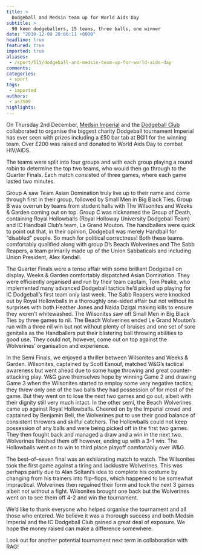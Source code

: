 ```yaml
---
title: >
  Dodgeball and Medsin team up for World Aids Day
subtitle: >
  90 keen dodgeballers, 15 teams, three balls, one winner
date: "2010-12-09 20:06:11 +0000"
headline: true
featured: true
imported: true
aliases:
 - /sport/515/dodgeball-and-medsin-team-up-for-world-aids-day
comments:
categories:
 - sport
tags:
 - imported
authors:
 - as3509
highlights:
---
```


On Thursday 2nd December, [Medsin Imperial](http://www.union.ic.ac.uk/medic/medsin/) and the [Dodgeball Club](http://www.union.ic.ac.uk/acc/dodgeball/about.php) collaborated to organise the biggest charity Dodgeball tournament Imperial has ever seen with prizes including a £50 bar tab at B@1 for the winning team. Over £200 was raised and donated to World Aids Day to combat HIV/AIDS.

The teams were split into four groups and with each group playing a round robin to determine the top two teams, who would then go through to the Quarter Finals. Each match consisted of three games, where each game lasted two minutes.

Group A saw Team Asian Domination truly live up to their name and come through first in their group, followed by Small Men in Big Black Ties. Group B was overrun by teams from student halls with The Wilsonites and Weeks & Garden coming out on top. Group C was nicknamed the Group of Death, containing Royal Hollowballs (Royal Holloway University Dodgeball Team) and IC Handball Club’s team, La Grand Mouton. The handballers were quick to point out that, in their opinion, Dodgeball was merely Handball for “disabled” people. So much for political correctness! Both these teams comfortably qualified along with group D’s Beach Wolverines and The Sabb Reapers, a team primarily made up of the Union Sabbaticals and including Union President, Alex Kendall.

The Quarter Finals were a tense affair with some brilliant Dodgeball on display. Weeks & Garden comfortably dispatched Asian Domination. They were efficiently organised and run by their team captain, Tom Peake, who implemented many advanced Dodgeball tactics he’d picked up playing for IC Dodgeball’s first team only last week. The Sabb Reapers were knocked out by Royal Hollowballs in a thoroughly one-sided affair but not without its surprises with both Heather Jones and Naida Dzigal making kills to ensure they weren’t whitewashed. The Wilsonites saw off Small Men in Big Black Ties by three games to nil. The Beach Wolverines ended Le Grand Mouton’s run with a three nil win but not without plenty of bruises and one set of sore genitalia as the Handballers put their blistering ball throwing abilities to good use. They could not, however, come out on top against the Wolverines’ organisation and experience.

In the Semi Finals, we enjoyed a thriller between Wilsonites and Weeks & Garden. Wilsonites, captained by Scott Esnouf, matched W&G’s tactical awareness but went ahead due to some huge throwing and great counter-attacking play. W&G gave themselves hope by winning Game 2 and drawing Game 3 when the Wilsonites started to employ some very negative tactics; they threw only one of the two balls they had possession of for most of the game. But they went on to lose the next two games and go out, albeit with their dignity still very much intact. In the other semi, the Beach Wolverines came up against Royal Hollowballs. Cheered on by the Imperial crowd and captained by Benjamin Bell, the Wolverines put to use their good balance of consistent throwers and skilful catchers. The Hollowballs could not keep possession of any balls and were being picked off in the first two games. They then fought back and managed a draw and a win in the next two. Wolverines finished them off however, ending up with a 3-1 win. The Hollowballs went on to win to third place playoff comfortably over W&G.

The best–of–seven final was an exhilarating match to watch. The Wilsonites took the first game against a tiring and lacklustre Wolverines. This was perhaps partly due to Alan Soltani’s idea to complete his costume by changing from his trainers into flip-flops, which happened to be somewhat impractical. Wolverines then regained their form and took the next 3 games albeit not without a fight. Wilsonites brought one back but the Wolverines went on to see them off 4-2 and win the tournament.

We’d like to thank everyone who helped organise the tournament and all those who entered. We believe it was a thorough success and both Medsin Imperial and the IC Dodgeball Club gained a great deal of exposure. We hope the money raised can make a difference somewhere.

Look out for another potential tournament next term in collaboration with RAG!

